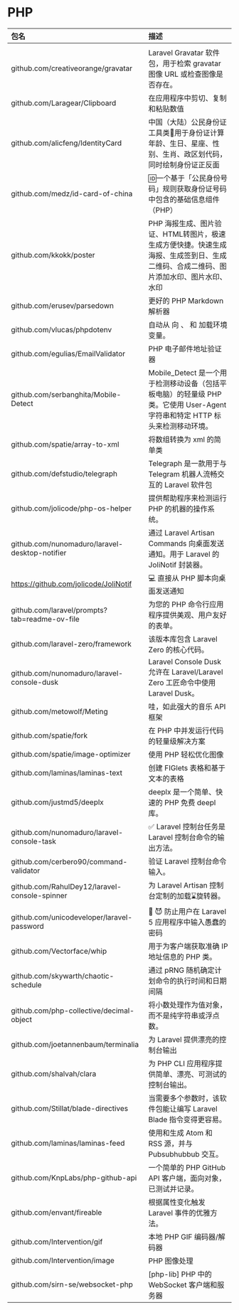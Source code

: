 # PHP

|包名|描述|
|:---|:---|
|||<br>
|github.com/creativeorange/gravatar|Laravel Gravatar 软件包，用于检索 gravatar 图像 URL 或检查图像是否存在。|<br>
|github.com/Laragear/Clipboard|在应用程序中剪切、复制和粘贴数值|<br>
|github.com/alicfeng/IdentityCard|中国（大陆）公民身份证工具类🔨用于身份证计算年龄、生日、星座、性别、生肖、政区划代码，同时绘制身份证正反面|<br>
|github.com/medz/id-card-of-china|🆔一个基于「公民身份号码」规则获取身份证号码中包含的基础信息组件（PHP）|<br>
|github.com/kkokk/poster|PHP 海报生成、图片验证、HTML转图片，极速生成方便快捷。快速生成海报、生成签到日、生成二维码、合成二维码、图片添加水印、图片水印、水印|<br>
|github.com/erusev/parsedown|更好的 PHP Markdown 解析器|<br>
|github.com/vlucas/phpdotenv|自动从  向 、 和  加载环境变量。|<br>
|github.com/egulias/EmailValidator|PHP 电子邮件地址验证器|<br>
|github.com/serbanghita/Mobile-Detect|Mobile_Detect 是一个用于检测移动设备（包括平板电脑）的轻量级 PHP 类。它使用 User-Agent 字符串和特定 HTTP 标头来检测移动环境。|<br>
|github.com/spatie/array-to-xml|将数组转换为 xml 的简单类|<br>
|github.com/defstudio/telegraph|Telegraph 是一款用于与 Telegram 机器人流畅交互的 Laravel 软件包|<br>
|github.com/jolicode/php-os-helper|提供帮助程序来检测运行 PHP 的机器的操作系统。|<br>
|github.com/nunomaduro/laravel-desktop-notifier|通过 Laravel Artisan Commands 向桌面发送通知。用于 Laravel 的 JoliNotif 封装器。|<br>
|https://github.com/jolicode/JoliNotif|💻 直接从 PHP 脚本向桌面发送通知|<br>
|github.com/laravel/prompts?tab=readme-ov-file|为您的 PHP 命令行应用程序提供美观、用户友好的表单。|<br>
|github.com/laravel-zero/framework|该版本库包含 Laravel Zero 的核心代码。|<br>
|github.com/nunomaduro/laravel-console-dusk|Laravel Console Dusk 允许在 Laravel/Laravel Zero 工匠命令中使用 Laravel Dusk。|<br>
|github.com/metowolf/Meting|哇，如此强大的音乐 API 框架|<br>
|github.com/spatie/fork|在 PHP 中并发运行代码的轻量级解决方案|<br>
|github.com/spatie/image-optimizer|使用 PHP 轻松优化图像|<br>
|github.com/laminas/laminas-text|创建 FIGlets 表格和基于文本的表格|<br>
|github.com/justmd5/deeplx|deeplx 是一个简单、快速的 PHP 免费 deepl 库。|<br>
|github.com/nunomaduro/laravel-console-task|✅ Laravel 控制台任务是 Laravel 控制台命令的输出方法。|<br>
|github.com/cerbero90/command-validator|验证 Laravel 控制台命令输入。|<br>
|github.com/RahulDey12/laravel-console-spinner|为 Laravel Artisan 控制台定制的加载⌛旋转器。|<br>
|github.com/unicodeveloper/laravel-password|🔐 😈 防止用户在 Laravel 5 应用程序中输入愚蠢的密码|<br>
|github.com/Vectorface/whip|用于为客户端获取准确 IP 地址信息的 PHP 类。|<br>
|github.com/skywarth/chaotic-schedule|通过 pRNG 随机确定计划命令的执行时间和日期间隔|<br>
|github.com/php-collective/decimal-object|将小数处理作为值对象，而不是纯字符串或浮点数。|<br>
|github.com/joetannenbaum/terminalia|为 Laravel 提供漂亮的控制台输出|<br>
|github.com/shalvah/clara|为 PHP CLI 应用程序提供简单、漂亮、可测试的控制台输出。|<br>
|github.com/Stillat/blade-directives|当需要多个参数时，该软件包能让编写 Laravel Blade 指令变得更容易。|<br>
|github.com/laminas/laminas-feed|使用和生成 Atom 和 RSS 源，并与 Pubsubhubbub 交互。|<br>
|github.com/KnpLabs/php-github-api|一个简单的 PHP GitHub API 客户端，面向对象，已测试并记录。|<br>
|github.com/envant/fireable|根据属性变化触发 Laravel 事件的优雅方法。|<br>
|github.com/Intervention/gif|本地 PHP GIF 编码器/解码器|<br>
|github.com/Intervention/image|PHP 图像处理|<br>
|github.com/sirn-se/websocket-php|[php-lib] PHP 中的 WebSocket 客户端和服务器|<br>
